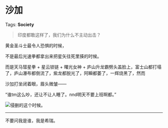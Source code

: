 # 沙加

Tags: **Society**

> 印度都敢这样了，我们为什么不主动出击？



黄金圣斗士最令人恐惧的时候，

不是最后光速拳都拿出来把星矢往死里揍的时候。

而是天马彗星拳 + 星云锁链 + 曙光女神 + 庐山升龙霸劈头盖脸上，富士山都打塌了，庐山瀑布都倒流了，紫龙都脱光了，阿瞬都萎了，一辉烧黑了，然而

沙加打坐闭着眼，眉头微皱——

“谁tm这么吵，还让不让人睡了。nnd明天不要上班啊都。”

![](https://picx.zhimg.com/50/v2-691f8c6b3d5978b56bcfd03f6ea71e5d_720w.jpg?source=2c26e567)侵删的这个时候。



---

不要问我是谁，我是希瑞。



